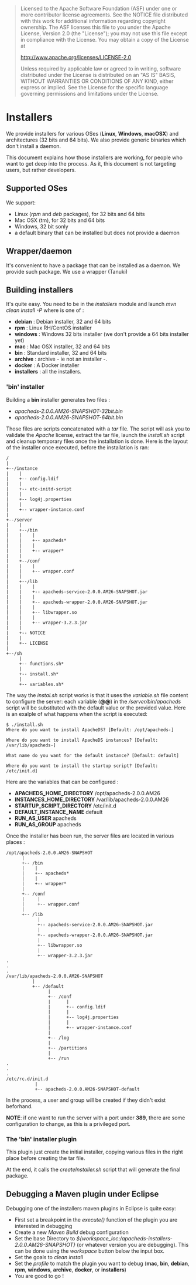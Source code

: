 > Licensed to the Apache Software Foundation (ASF) under one
> or more contributor license agreements.  See the NOTICE file
> distributed with this work for additional information
> regarding copyright ownership.  The ASF licenses this file
> to you under the Apache License, Version 2.0 (the
> "License"); you may not use this file except in compliance
> with the License.  You may obtain a copy of the License at
>
>    http://www.apache.org/licenses/LICENSE-2.0
>
> Unless required by applicable law or agreed to in writing,
> software distributed under the License is distributed on an
> "AS IS" BASIS, WITHOUT WARRANTIES OR CONDITIONS OF ANY
> KIND, either express or implied.  See the License for the
> specific language governing permissions and limitations
> under the License.

# Installers

We provide installers for various OSes (**Linux**, **Windows**, **macOSX**) and architectures (32 bits and 64 bits). We also provide
generic binaries which don't install a daemon.

This document explains how those installers are working, for people who want to get deep into the process. As it, this
document is not targeting users, but rather developers.

## Supported OSes

We support:
* Linux (*rpm* and *deb* packages), for 32 bits and 64 bits
* Mac OSX (tm), for 32 bits and 64 bits
* Windows, 32 bit sonly
* a default binary that can be installed but does not provide a daemon


## Wrapper/daemon

It's convenient to have a package that can be installed as a daemon. We provide such package. We use 
a wrapper (Tanuki)

## Building installers

It's quite easy. You need to be in the _installers_ module and launch _mvn clean install -P<target>_ where _<target>_
is one of :
* **debian** : Debian installer, 32 and 64 bits
* **rpm** : Linux RH/CentOS installer
* **windows** : Windows 32 bits installer (we don't provide a 64 bits installer yet)
* **mac** : Mac OSX installer, 32 and 64 bits
* **bin** : Standard installer, 32 and 64 bits
* **archive** : archive - ie not an installer -.
* **docker** : A Docker installer
* **installers** : all the installers.


### 'bin' installer

Building a **bin** installer generates two files :
* _apacheds-2.0.0.AM26-SNAPSHOT-32bit.bin_
* _apacheds-2.0.0.AM26-SNAPSHOT-64bit.bin_

Those files are scripts concatenated with a *tar* file. The script will ask you to validate the
_Apache_ license, extract the tar file, launch the _install.sh_ script and cleanup temporary files once the 
installation is done. Here is the layout of the installer once executed, before the installation is ran:

	/
	|
	+--/instance
	|    |
	|    +-- config.ldif
	|    |
	|    +-- etc-initd-script
	|    |
	|    +-- log4j.properties
	|    |
	|    +-- wrapper-instance.conf
	|  
	+--/server
	|    |
	|    +--/bin
	|    |    |
	|    |    +-- apacheds*
	|    |    |
	|    |    +-- wrapper*
	|    |
	|    +--/conf
	|    |    |
	|    |    +-- wrapper.conf
	|    |
	|    +--/lib
	|    |    |
	|    |    +-- apacheds-service-2.0.0.AM26-SNAPSHOT.jar
	|    |    |
	|    |    +-- apacheds-wrapper-2.0.0.AM26-SNAPSHOT.jar
	|    |    |
	|    |    +-- libwrapper.so
	|    |    |
	|    |    +-- wrapper-3.2.3.jar
	|    |
	|    +-- NOTICE
	|    |
	|    +-- LICENSE
	|
	+--/sh
	     |
	     +-- functions.sh*
	     |
	     +-- install.sh*
	     |
	     +-- variables.sh*

The way the _instal.sh_ script works is that it uses the _variable.sh_ file content to configure the server: 
each variable (**@<name>@**) in the _/server/bin/apacheds_ script will be substituted with the default value or
 the provided value. Here is an exalple of what happens when the script is executed:
 
 	$ ./install.sh 
	Where do you want to install ApacheDS? [Default: /opt/apacheds-]

	Where do you want to install ApacheDS instances? [Default: /var/lib/apacheds-]

	What name do you want for the default instance? [Default: default]

	Where do you want to install the startup script? [Default: /etc/init.d]

Here are the variables that can be configured :

* **APACHEDS_HOME_DIRECTORY**	/opt/apacheds-2.0.0.AM26
* **INSTANCES_HOME_DIRECTORY**	/var/lib/apacheds-2.0.0.AM26
* **STARTUP_SCRIPT_DIRECTORY**	/etc/init.d
* **DEFAULT_INSTANCE_NAME**		default
* **RUN_AS_USER**				apacheds
* **RUN_AS_GROUP**				apacheds

Once the installer has been run, the server files are located in various places :

	/opt/apacheds-2.0.0.AM26-SNAPSHOT
	      |
	      +-- /bin
	      |    |
	      |    +-- apacheds*
	      |    |
	      |    +-- wrapper*
	      |
	      +-- /conf
	      |     |
	      |     +-- wrapper.conf
	      |
	      +-- /lib
	            |
	            +-- apacheds-service-2.0.0.AM26-SNAPSHOT.jar
	            |
	            +-- apacheds-wrapper-2.0.0.AM26-SNAPSHOT.jar
	            |
	            +-- libwrapper.so
	            |
	            +-- wrapper-3.2.3.jar
	.
	.
	.
	/var/lib/apacheds-2.0.0.AM26-SNAPSHOT
	          |
	          +-- /default
	                |
	                +-- /conf
	                |      |
	                |      +-- config.ldif
	                |      |
	                |      +-- log4j.properties
	                |      |
	                |      +-- wrapper-instance.conf
	                |
	                +-- /log
	                |
	                +-- /partitions
	                |
	                +-- /run
	.
	.
	.
	/etc/rc.d/init.d
	           |
	           +-- apacheds-2.0.0.AM26-SNAPSHOT-default

In the process, a user and group will be created if they didn't exist beforhand.

**NOTE**: if one want to run the server with a port under **389**, there are some configuration to change, as this is a privileged port.


### The 'bin' installer plugin

This plugin just create the initial installer, copying various files in the right place before creating the tar file.

At the end, it calls the _createInstaller.sh_ script that will generate the final package.

## Debugging a Maven plugin under Eclipse

Debugging one of the installers maven plugins in Eclipse is quite easy:

* First set a breakpoint in the _execute()_ function of the plugin you are interested in debugging
* Create a new *Maven Build* debug configuration
* Set the base Directory to _${workspace_loc:/apacheds-installers-2.0.0.AM26-SNAPSHOT}_ (or whatever version you are debugging). This can be done using the _workspace_ button below the input box. 
* Set the goals to _clean install_
* Set the _profile_ to match the plugin you want to debug (**mac**, **bin**, **debian**, **rpm**, **windows**, **archive**, **docker**, or **installers**)
* You are good to go !

